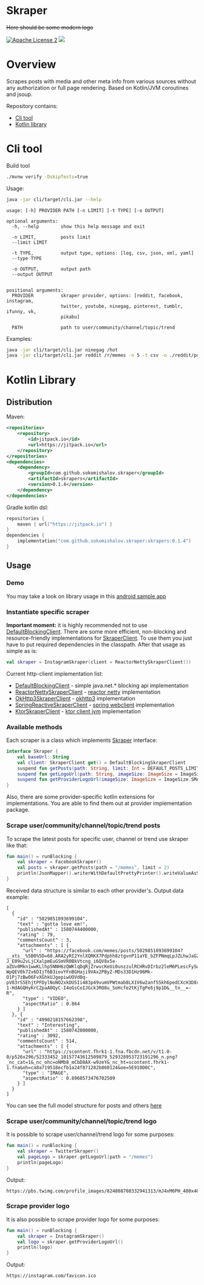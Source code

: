 Skraper
========
~~Here should be some modern logo~~

[![Apache License 2](https://img.shields.io/badge/license-ASF2-blue.svg)](https://choosealicense.com/licenses/apache-2.0/)
[![](https://jitpack.io/v/sokomishalov/skraper.svg)](https://jitpack.io/#sokomishalov/skraper)

# Overview
Scrapes posts with media and other meta info from various sources without any authorization or full page rendering.
Based on Kotlin/JVM coroutines and jsoup.

Repository contains:
- [Cli tool](#cli-tool)
- [Kotlin library](#kotlin-library)

# Cli tool
Build tool
```bash
./mvnw verify -DskipTests=true
```

Usage:
```bash
java -jar cli/target/cli.jar --help
```
```text
usage: [-h] PROVIDER PATH [-n LIMIT] [-t TYPE] [-o OUTPUT]

optional arguments:
  -h, --help        show this help message and exit

  -n LIMIT,         posts limit
  --limit LIMIT

  -t TYPE,          output type, options: [log, csv, json, xml, yaml]
  --type TYPE

  -o OUTPUT,        output path
  --output OUTPUT


positional arguments:
  PROVIDER          skraper provider, options: [reddit, facebook, instagram,
                    twitter, youtube, ninegag, pinterest, tumblr, ifunny, vk,
                    pikabu]

  PATH              path to user/community/channel/topic/trend
```

Examples:
```bash
java -jar cli/target/cli.jar ninegag /hot 
java -jar cli/target/cli.jar reddit /r/memes -n 5 -t csv -o ./reddit/posts
```

# Kotlin Library
## Distribution
Maven:
```xml
<repositories>
    <repository>
        <id>jitpack.io</id>
        <url>https://jitpack.io</url>
    </repository>
</repositories>
<dependencies>
    <dependency>
        <groupId>com.github.sokomishalov.skraper</groupId>
        <artifactId>skrapers</artifactId>
        <version>0.1.4</version>
    </dependency>
</dependencies>
```

Gradle kotlin dsl:
```kotlin
repositories {
    maven { url("https://jitpack.io") }
}
dependencies {
    implementation("com.github.sokomishalov.skraper:skrapers:0.1.4")
}
```

## Usage
### Demo
You may take a look on library usage in this [android sample app](example/android)

### Instantiate specific scraper
**Important moment:** it is highly recommended not to use [DefaultBlockingClient](skrapers/src/main/kotlin/ru/sokomishalov/skraper/client/jdk/DefaultBlockingSkraperClient.kt).
There are some more efficient, non-blocking and resource-friendly implementations for [SkraperClient](skrapers/src/main/kotlin/ru/sokomishalov/skraper/SkraperClient.kt).
To use them you just have to put required dependencies in the classpath.
After that usage as simple as is:
```kotlin
val skraper = InstagramSkraper(client = ReactorNettySkraperClient())
``` 

Current http-client implementation list:
- [DefaultBlockingClient](skrapers/src/main/kotlin/ru/sokomishalov/skraper/client/jdk/DefaultBlockingSkraperClient.kt) - simple java.net.* blocking api implementation
- [ReactorNettySkraperClient](skrapers/src/main/kotlin/ru/sokomishalov/skraper/client/reactornetty/ReactorNettySkraperClient.kt) - [reactor netty](https://mvnrepository.com/artifact/io.projectreactor.netty/reactor-netty) implementation
- [OkHttp3SkraperClient](skrapers/src/main/kotlin/ru/sokomishalov/skraper/client/okhttp3/OkHttp3SkraperClient.kt) - [okhttp3](https://mvnrepository.com/artifact/com.squareup.okhttp3/okhttp) implementation
- [SpringReactiveSkraperClient](skrapers/src/main/kotlin/ru/sokomishalov/skraper/client/spring/SpringReactiveSkraperClient.kt) - [spring webclient](https://mvnrepository.com/artifact/org.springframework/spring-webflux) implementation
- [KtorSkraperClient](skrapers/src/main/kotlin/ru/sokomishalov/skraper/client/ktor/KtorSkraperClient.kt) - [ktor client jvm](https://mvnrepository.com/artifact/io.ktor/ktor-client-core-jvm) implementation

### Available methods
Each scraper is a class which implements [Skraper](skrapers/src/main/kotlin/ru/sokomishalov/skraper/Skraper.kt) interface:
```kotlin
interface Skraper {
    val baseUrl: String
    val client: SkraperClient get() = DefaultBlockingSkraperClient
    suspend fun getPosts(path: String, limit: Int = DEFAULT_POSTS_LIMIT): List<Post>
    suspend fun getLogoUrl(path: String, imageSize: ImageSize = ImageSize.SMALL): String?
    suspend fun getProviderLogoUrl(imageSize: ImageSize = ImageSize.SMALL): String? = "${baseUrl}/favicon.ico"
}
```

Also, there are some provider-specific kotlin extensions for implementations. 
You are able to find them out at provider implementation package. 

### Scrape user/community/channel/topic/trend posts
To scrape the latest posts for specific user, channel or trend use skraper like that: 
```kotlin
fun main() = runBlocking {
    val skraper = FacebookSkraper()
    val posts = skraper.getPosts(path = "/memes", limit = 2)
    println(JsonMapper().writerWithDefaultPrettyPrinter().writeValueAsString(posts))
}
```
Received data structure is similar to each other provider's. Output data example:
```json5
[
  {
    "id" : "5029851093699104",
    "text" : "gotta love em!",
    "publishedAt" : 1580744400000,
    "rating" : 79,
    "commentsCount" : 3,
    "attachments" : [ {
      "url" : "https://facebook.com/memes/posts/5029851093699104?__xts__%5B0%5D=68.ARA2yRI2YnlXQRKX7Pdphh8ztgvnP11aYE_bZFPNmqLpJZLhwJaG24gDPUTiKDLv-J_E09u2vLjCXalpmEuGSmVR0BkVtcng_i6QV8x5e-aZUv0Mkn1wwKLlhp5NNH6zQWKlqDqRjZrwvcKeUi0unzzulRCHRvDIrbz2leM6PLescFySwMYbMmKFc7ctqaC_F7nJ09Ya0lz9Pqaq_Rh6UsNKom6fqdgHAuoHV894a3QRuyY0BC6fQuXZLOLbRIfEVK3cF9Z5UQiXUYruCySF-WpQEV0k72x6DIjT6B3iovYFnBGHaji9VAx2PByZ-MDs33D1Hz96Mk-O1Pj7zBwO6FvXGhkUJgepiwUOVd0q-pV83rS5EhjtPFDylNoNO2xkDUSIi483p49vumVPWtmab8LX1V6w2anf55kh6pedCXcH3D8rBjz8DaTBnv995u9kk5im-1-HdAGQHyKrCZpaA0QyC-I4oGsCoIJGck3RO8u_SoHcfe2tKjTgPe6j9p1D&__tn__=-R",
      "type" : "VIDEO",
      "aspectRatio" : 0.864
    } ]
  }, {
    "id" : "4990218157662398",
    "text" : "Interesting",
    "publishedAt" : 1580742000000,
    "rating" : 3092,
    "commentsCount" : 514,
    "attachments" : [ {
      "url" : "https://scontent.fhrk1-1.fna.fbcdn.net/v/t1.0-0/p526x296/52333452_10157743612509879_529328953723191296_n.png?_nc_cat=1&_nc_ohc=oNMb8_mCbD8AX-w9zeY&_nc_ht=scontent.fhrk1-1.fna&oh=ca8a719518ecfb1a24f871282b860124&oe=5E910D0C",
      "type" : "IMAGE",
      "aspectRatio" : 0.8960573476702509
    } ]
  }
]
```

You can see the full model structure for posts and others [here](skrapers/src/main/kotlin/ru/sokomishalov/skraper/model)

### Scrape user/community/channel/topic/trend logo
It is possible to scrape user/channel/trend logo for some purposes:
```kotlin
fun main() = runBlocking {
    val skraper = TwitterSkraper()
    val pageLogo = skraper.getLogoUrl(path = "/memes")
    println(pageLogo)
}
```

Output:
```text
https://pbs.twimg.com/profile_images/824808708332941313/mJ4xM6PH_400x400.jpg
```

### Scrape provider logo
It is also possible to scrape provider logo for some purposes:

```kotlin
fun main() = runBlocking {
    val skraper = InstagramSkraper()
    val logo = skraper.getProviderLogoUrl()
    println(logo)
}
```

Output:
```text
https://instagram.com/favicon.ico
```

